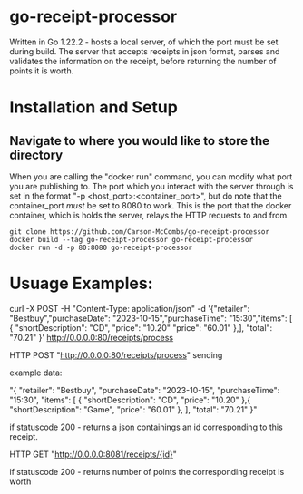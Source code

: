 # go-receipt-processor
Written in Go 1.22.2 - hosts a local server, of which the port must be set during build. The server that accepts receipts in json format, parses and validates the information on the receipt, before returning the number of points it is worth.

# Installation and Setup


## Navigate to where you would like to store the directory

When you are calling the "docker run" command, you can modify what port you are publishing to. The port which you interact with the server through is set in the format "-p <host_port>:<container_port>", but do note that the container_port *must* be set to 8080 to work. This is the port that the docker container, which is holds the server, relays the HTTP requests to and from.
```
git clone https://github.com/Carson-McCombs/go-receipt-processor
docker build --tag go-receipt-processor go-receipt-processor
docker run -d -p 80:8080 go-receipt-processor
```


# Usuage Examples:

curl -X POST -H "Content-Type: application/json" -d '{"retailer": "Bestbuy","purchaseDate": "2023-10-15","purchaseTime": "15:30","items": [ {    "shortDescription": "CD",   "price": "10.20"   "price": "60.01" },], "total": "70.21" }' http://0.0.0.0:80/receipts/process

HTTP POST "http://0.0.0.0:80/receipts/process" sending 

example data: 

"{
  "retailer": "Bestbuy",
  "purchaseDate": "2023-10-15",
  "purchaseTime": "15:30",
  "items": [
    {
      "shortDescription": "CD",
      "price": "10.20"
    },{
      "shortDescription": "Game",
      "price": "60.01"
    },
  ],
  "total": "70.21"
}"

if statuscode 200 - returns a json containings an id corresponding to this receipt.

HTTP GET "http://0.0.0.0:8081/receipts/{id}"

if statuscode 200 - returns number of points the corresponding receipt is worth
